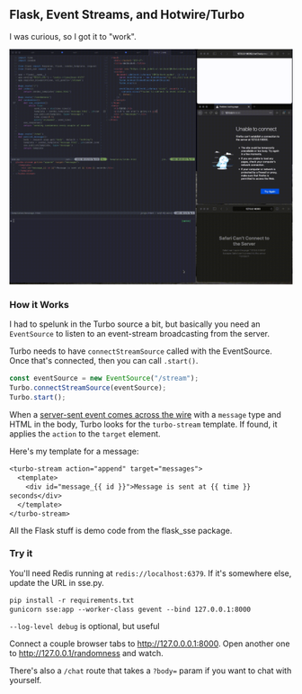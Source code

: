 ## Flask, Event Streams, and Hotwire/Turbo

I was curious, so I got it to "work".

![Gif Demo](demo.gif)

### How it Works

I had to spelunk in the Turbo source a bit, but basically you need an
`EventSource` to listen to an event-stream broadcasting from the
server.

Turbo needs to have `connectStreamSource` called with the EventSource.
Once that's connected, then you can call `.start()`.

```javascript
const eventSource = new EventSource("/stream");
Turbo.connectStreamSource(eventSource);
Turbo.start();
```

When a [server-sent event comes across the wire][turbo] with a `message` type
and HTML in the body, Turbo looks for the `turbo-stream` template. If
found, it applies the `action` to the `target` element.

Here's my template for a message:

```jinja
<turbo-stream action="append" target="messages">
  <template>
    <div id="message_{{ id }}">Message is sent at {{ time }} seconds</div>
  </template>
</turbo-stream>
```

All the Flask stuff is demo code from the flask\_sse package.

### Try it

You'll need Redis running at `redis://localhost:6379`. If it's somewhere else,
update the URL in sse.py.

```
pip install -r requirements.txt
gunicorn sse:app --worker-class gevent --bind 127.0.0.1:8000
```

`--log-level debug` is optional, but useful

Connect a couple browser tabs to http://127.0.0.0.1:8000. Open another one to
http://127.0.0.1/randomness and watch.

There's also a `/chat` route that takes a `?body=` param if you want to chat
with yourself.

[turbo]: https://github.com/hotwired/turbo/blob/main/src/observers/stream_observer.ts#L69
